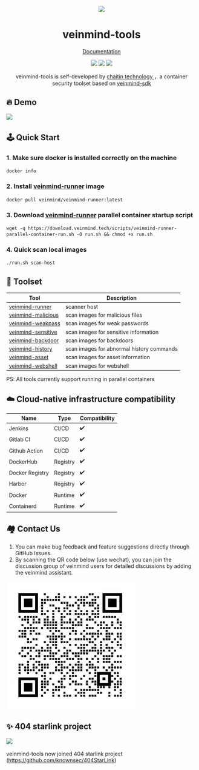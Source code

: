 <p align="center">
  <img src="https://dinfinite.oss-cn-beijing.aliyuncs.com/image/20220428154824.png" width="120">
</p>
<h1 align="center"> veinmind-tools </h1>
<p align="center">
  <a href="https://veinmind.chaitin.com/docs/">Documentation</a> 
</p>

<p align="center">
<img src="https://img.shields.io/github/v/release/chaitin/veinmind-tools.svg" />
<img src="https://img.shields.io/github/release-date/chaitin/veinmind-tools.svg?color=blue&label=update" />
<img src="https://img.shields.io/badge/go report-A+-brightgreen.svg" />

<p align="center"> veinmind-tools is self-developed by <a href="https://www.chaitin.cn/en/"> chaitin technology </a>，a container security toolset based on <a href="https://github.com/chaitin/libveinmind">veinmind-sdk</a>  </p>
</p>

## 🔥 Demo
![](https://dinfinite.oss-cn-beijing.aliyuncs.com/image/20220415144819.gif)


## 🕹️ Quick Start
### 1. Make sure docker is installed correctly on the machine
```
docker info
```
### 2. Install [veinmind-runner](https://github.com/chaitin/veinmind-tools/tree/master/veinmind-runner) image
```
docker pull veinmind/veinmind-runner:latest
```
### 3. Download [veinmind-runner](https://github.com/chaitin/veinmind-tools/tree/master/veinmind-runner) parallel container startup script
```
wget -q https://download.veinmind.tech/scripts/veinmind-runner-parallel-container-run.sh -O run.sh && chmod +x run.sh
```
### 4. Quick scan local images
```
./run.sh scan-host
```


## 🔨 Toolset

| Tool                                                                                                         | Description                               | 
|--------------------------------------------------------------------------------------------------------------|-------------------------------------------|
| [veinmind-runner](veinmind-runner/README.en.md)        | scanner host                              |
| [veinmind-malicious](plugins/go/veinmind-malicious/README.en.md)    | scan images for malicious files           |
| [veinmind-weakpass](plugins/go/veinmind-weakpass/README.en.md)      | scan images for weak passwords            |
| [veinmind-sensitive](plugins/python/veinmind-sensitive/README.en.md) | scan images for sensitive information     |
| [veinmind-backdoor](plugins/python/veinmind-backdoor/README.en.md)  | scan images for backdoors                 |
| [veinmind-history](plugins/python/veinmind-history/README.en.md)    | scan images for abnormal history commands |
| [veinmind-asset](plugins/go/veinmind-asset/README.en.md)            | scan images for asset information         |
| [veinmind-webshell](plugins/go/veinmind-webshell)       | scan images for webshell                  |

PS: All tools currently support running in parallel containers

## ☁️ Cloud-native infrastructure compatibility
| Name | Type | Compatibility |
|------|------|----------|
| Jenkins | CI/CD | ✔️ |
| Gitlab CI | CI/CD | ✔️ |
| Github Action | CI/CD | ✔️ |
| DockerHub | Registry | ✔️ |
| Docker Registry | Registry | ✔️ |
| Harbor | Registry | ✔️ |
| Docker | Runtime | ✔️ |
| Containerd | Runtime | ✔️ |

## 🏘️ Contact Us
1. You can make bug feedback and feature suggestions directly through GitHub Issues.
2. By scanning the QR code below (use wechat), you can join the discussion group of veinmind users for detailed discussions by adding the veinmind assistant.

![](docs/veinmind-group-qrcode.jpg)

## ✨ 404 starlink project
<img src="https://github.com/knownsec/404StarLink-Project/raw/master/logo.png" width="30%">

veinmind-tools now joined 404 starlink project (https://github.com/knownsec/404StarLink)
